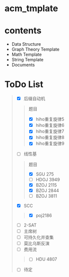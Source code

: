 # acm_tmplate

# contents
- Data Structure
- Graph Theory Template
- Math Template
- String Template
- Documents

# ToDo List

> + [x] 后缀自动机
> > 题目
> > + [x] hiho重复旋律5
> > + [x] hiho重复旋律6
> > + [x] hiho重复旋律7
> > + [x] hiho重复旋律8
> > + [x] hiho重复旋律9
> + [ ] 线性基
> > 题目
> > + [x] SGU 275
> > + [ ] HDOJ 3949
> > + [x] BZOJ 2115
> > + [x] BZOJ 2844
> > + [ ] BZOJ 3811
> + [x] SCC
> > + [x] poj2186
> + [ ] 2-SAT
> + [ ] 主席树
> + [ ] 可持久化并查集
> + [ ] 莫比乌斯反演
> + [ ] 费用流
> > + [ ] HDU 4807
> + [ ] 待定
